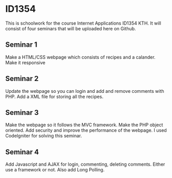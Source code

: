 # ID1354
This is schoolwork for the course Internet Applications ID1354 KTH. It will consist of four seminars that will be uploaded here on Github.

## Seminar 1
Make a HTML/CSS webpage which consists of recipes and a calander.
Make it responsive 

## Seminar 2
Update the webpage so you can login and add and remove comments with PHP. Add a XML file for storing all the recipes.

## Seminar 3
Make the webpage so it follows the MVC framework. Make the PHP object oriented. Add security and improve the performance of the webpage. I used CodeIgniter for solving this seminar.

## Seminar 4
Add Javascript and AJAX for login, commenting, deleting comments. Either use a framework or not. Also add Long Polling.
